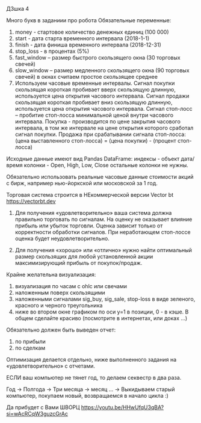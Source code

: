 ДЗшка 4 


Много букв в заданиии про робота
Обязательные переменные:
1. money - стартовое количество денежных единиц (100 000)
2. start - дата старта временного интервала (2018-1-1)
3. finish - дата финиша временного интервала (2018-12-31)
4. stop_loss - в процентах (5%)
5. fast_window – размер быстрого скользящего окна (30 торговых свечей)
6. slow_window – размер медленного скользящего окна (90 торговых свечей) в окнах считаем простое скользящее среднее
7. Используем часовые временные интервалы.
Сигнал покупки скользящая короткая пробивает вверх скользящую длинную, используется цена открытия часового интервала.
Сигнал продажи скользящая короткая пробивает вниз скользящую длинную, используется цена открытия часового интервала.
Сигнал стоп-лосс – пробитие стоп-лосса минимальной ценой внутри часового интервала.
Покупка - производится по цене закрытия часового интервала, в том же интервале на цене открытия которого сработал сигнал покупки.
Продажа при срабатывании сигнала стоп-лосса: (цена выставленного стоп-лосса) = (цена покупки) - (процент стоп-лосса)

Исходные данные имеют вид Pandas DataFrame:
индексы - объект дата/время
колонки - Open, High, Low, Close остальные колонки не нужны.

Обязательно использовать реальные часовые данные стоимости акций с бирж, например нью-йоркской или московской за 1 год.

Торговая система строится в НЕкоммерческой версии Vector bt https://vectorbt.dev

1. Для получения «удовлетворительно» ваша система должна правильно торговать по сигналам. На оценку не оказывает влияние прибыль или убыток торговли. Оценка зависит только от корректности обработки сигналов. При неработающем стоп-лоссе оценка будет неудовлетворительно.
   
2. Для получения «хорошо» или «отлично» нужно найти оптимальный размер скользящих для любой установленной акции максимизирующий прибыль от покупок/продаж.
   
Крайне желательна визуализация:
1. визуализация по часам с ohlc или свечами
2. наложенным поверх скользящими
3. наложенными сигналами sig_buy, sig_sale, stop-loss в виде зеленого, красного и черного треугольника
4. ниже во втором окне графиком по оси у=1 в позиции, 0 - в кэше. В общем сделайте красиво (посмотрите в интернетах, или доках ...)
   
Обязательно должен быть выведен отчет:
1. по прибыли
2. по сделкам
   
Оптимизация делается отдельно, ниже выполненного задания на «удовлетворительно» с отчетами.

ЕСЛИ ваш компьютер не тянет год, то делаем секвестр в два раза.

Год -> Полгода -> Три месяца -> месяц ... -> Выкидываем старый компьютер, покупаем новый, возвращаемся в начало цикла :)

Да прибудет с Вами ШВОРЦ https://youtu.be/HHwUfqU3qBA?si=wAcRCqW3guzcGrAc

